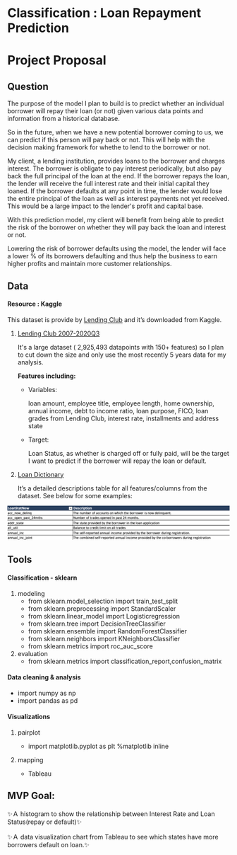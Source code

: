 # Classification : Loan Repayment Prediction

# Project Proposal


## Question

The purpose of the model I plan to build is to predict whether an individual borrower will repay their loan (or not) given various data points and information from a historical database. 

So in the future, when we have a new potential borrower coming to us, we can predict if this person will pay back or not. This will help with the decision making framework for whethe to lend to the borrower or not.


My client, a lending institution, provides loans to the borrower and charges interest. The borrower is obligate to pay interest periodically, but also pay back the full principal of the loan at the end. If the borrower repays the loan, the lender will receive the full interest rate and their initial capital they loaned. If the borrower defaults at any point in time, the lender would lose the entire principal of the loan as well as interest payments not yet received. This would be a large impact to the lender's profit and capital base.  

With this prediction model, my client will benefit from being able to predict the risk of the borrower on whether they will pay back the loan and interest or not.

Lowering the risk of borrower defaults using the model, the lender will face a lower % of its borrowers defaulting and thus help the business to earn higher profits and maintain more customer relationships.


## Data

#### 	Resource  : Kaggle
This dataset is provide by [Lending Club](https://www.lendingclub.com) and it’s downloaded from Kaggle.


1.	[Lending Club 2007-2020Q3](https://www.kaggle.com/ethon0426/lending-club-20072020q1?select=Loan_status_2007-2020Q3.gzip)

	It's a large dataset ( 2,925,493 datapoints with 150+ features) so I plan to cut down the size and only use the most recently 5 years data for my analysis.

	__Features including:__
	- Variables: 

		loan amount, employee title, employee length, home ownership, annual income, debt to income ratio, loan purpose, FICO, loan grades from Lending Club, interest rate, installments and address state

	- Target: 

		Loan Status, as whether is charged off or fully paid, will be the target I want to predict if the borrower will repay the loan or default.



2.	[Loan Dictionary](https://www.kaggle.com/ethon0426/lending-club-20072020q1?select=LCDataDictionary.xlsx)
      
      It’s a detailed descriptions table for all features/columns from the dataset. See below for some examples:


<img src="https://github.com/SYNYC/4_Project_Loan_Repayment/blob/main/charts/LoanDictionary.png">



## Tools
#### Classification - sklearn
1. modeling
    * from sklearn.model_selection import train_test_split
    * from sklearn.preprocessing import StandardScaler
    * from sklearn.linear_model import Logisticregression
    * from sklearn.tree import DecisionTreeClassifier 
    * from sklearn.ensemble import RandomForestClassifier
	* from sklearn.neighbors import KNeighborsClassifier
	* from sklearn.metrics import roc_auc_score
2. evaluation
	* from sklearn.metrics import classification_report,confusion_matrix

#### Data cleaning & analysis 	
	
* import numpy as np
* import pandas as pd

#### Visualizations	
1. pairplot
    * import matplotlib.pyplot as plt  	%matplotlib inline
      
2. mapping
    * Tableau




## MVP Goal:

✨Ａ histogram to show the relationship between Interest Rate and Loan Status(repay or default)✨

✨Ａ data visualization chart from Tableau to see which states have more borrowers default on loan.✨
